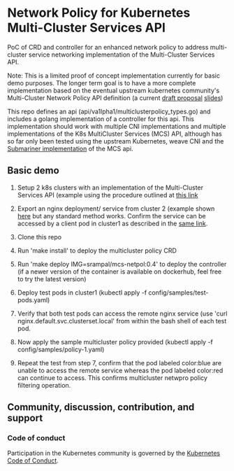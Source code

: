 # Network Policy for Kubernetes Multi-Cluster Services API

PoC of CRD and controller for an enhanced network policy to address multi-cluster service networking implementation of the Multi-Cluster Services API. 

Note: This is a limited proof of concept  implementation currently for basic demo purposes. The longer term goal is to have a more complete implementation based on the eventual upstream kubernetes community's  Multi-Cluster Network Policy API definition (a current [draft proposal](https://docs.google.com/document/d/1sLq_1CwfdvhmqxslQRdt7-RjLFsZRJkd/edit#heading=h.gjdgxs) [slides](https://docs.google.com/presentation/d/1j4ZQTGmtBD7eRXzCzwYKRbqdNU5GFVtWnWorK_KBYI4/edit#slide=id.g122964c5eb3_0_0))

This repo defines an api (api/va1lpha1/multiclusterpolicy_types.go) and includes a golang implementation of a controller for this api. This implementation should work with multiple CNI implementations and multiple implementations of the K8s MultiCluster Services (MCS) API,  although has so far only been tested using the upstream Kubernetes, weave CNI and the [Submariner implementation](https://submariner.io/) of the MCS api. 


## Basic demo

1. Setup 2 k8s clusters with an implementation of the Multi-Cluster Services API (example
using the procedure outlined at [this link](https://submariner.io/getting-started/quickstart/kind/) 

2. Export an nginx deployment/ service from cluster 2 (example shown [here](https://submariner.io/getting-started/quickstart/kind/#verify-manually) but any standard method works. Confirm the service can be accessed by a client pod in cluster1 as described in the [same link](https://submariner.io/getting-started/quickstart/kind/#verify-manually). 

3. Clone this repo

4. Run 'make install' to deploy the multicluster policy CRD

5. Run 'make deploy IMG=srampal/mcs-netpol:0.4' to deploy the controller (if a newer version of the container is available on dockerhub, feel free to try the latest version)

6. Deploy test pods in cluster1 (kubectl apply -f config/samples/test-pods.yaml)

7. Verify that both test pods can access the remote nginx service (use 'curl nginx.default.svc.clusterset.local'  from within the bash shell of each test pod.

8. Now apply the sample multicluster policy provided (kubectl apply -f config/samples/policy-1.yaml)

9. Repeat the test from step 7, confirm that the pod labeled color:blue are unable to access the remote service whereas the pod labeled color:red can continue to access. This confirms multicluster netwpro policy filtering operation.

## Community, discussion, contribution, and support


### Code of conduct

Participation in the Kubernetes community is governed by the [Kubernetes Code of Conduct](code-of-conduct.md).

[owners]: https://git.k8s.io/community/contributors/guide/owners.md
[Creative Commons 4.0]: https://git.k8s.io/website/LICENSE
